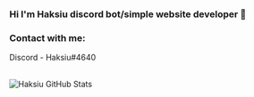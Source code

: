 ### Hi I'm Haksiu discord bot/simple website developer 👋


### Contact with me:
Discord - Haksiu#4640

<br />

<img alt="Haksiu GitHub Stats" src="https://github-readme-stats.vercel.app/api?username=Haksiu" />
